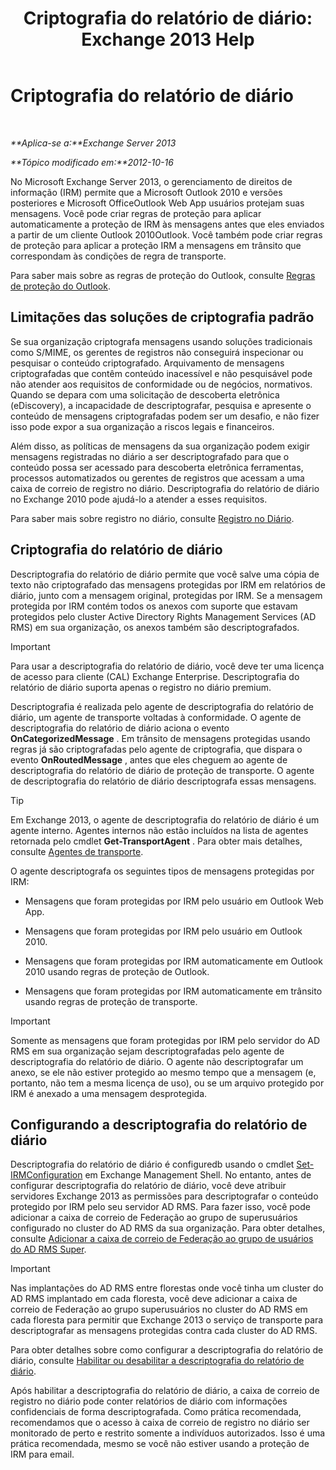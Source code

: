 ﻿---
title: 'Criptografia do relatório de diário: Exchange 2013 Help'
TOCTitle: Criptografia do relatório de diário
ms:assetid: c063e2bd-2444-480d-8b35-73f31064a31b
ms:mtpsurl: https://technet.microsoft.com/pt-br/library/Dd876936(v=EXCHG.150)
ms:contentKeyID: 50486550
ms.date: 05/22/2018
mtps_version: v=EXCHG.150
ms.translationtype: MT
---

# Criptografia do relatório de diário

 

_**Aplica-se a:**Exchange Server 2013_

_**Tópico modificado em:**2012-10-16_

No Microsoft Exchange Server 2013, o gerenciamento de direitos de informação (IRM) permite que a Microsoft Outlook 2010 e versões posteriores e Microsoft OfficeOutlook Web App usuários protejam suas mensagens. Você pode criar regras de proteção para aplicar automaticamente a proteção de IRM às mensagens antes que eles enviados a partir de um cliente Outlook 2010Outlook. Você também pode criar regras de proteção para aplicar a proteção IRM a mensagens em trânsito que correspondam às condições de regra de transporte.

Para saber mais sobre as regras de proteção do Outlook, consulte [Regras de proteção do Outlook](outlook-protection-rules-exchange-2013-help.md).

## Limitações das soluções de criptografia padrão

Se sua organização criptografa mensagens usando soluções tradicionais como S/MIME, os gerentes de registros não conseguirá inspecionar ou pesquisar o conteúdo criptografado. Arquivamento de mensagens criptografadas que contêm conteúdo inacessível e não pesquisável pode não atender aos requisitos de conformidade ou de negócios, normativos. Quando se depara com uma solicitação de descoberta eletrônica (eDiscovery), a incapacidade de descriptografar, pesquisa e apresente o conteúdo de mensagens criptografadas podem ser um desafio, e não fizer isso pode expor a sua organização a riscos legais e financeiros.

Além disso, as políticas de mensagens da sua organização podem exigir mensagens registradas no diário a ser descriptografado para que o conteúdo possa ser acessado para descoberta eletrônica ferramentas, processos automatizados ou gerentes de registros que acessam a uma caixa de correio de registro no diário. Descriptografia do relatório de diário no Exchange 2010 pode ajudá-lo a atender a esses requisitos.

Para saber mais sobre registro no diário, consulte [Registro no Diário](journaling-exchange-2013-help.md).

## Criptografia do relatório de diário

Descriptografia do relatório de diário permite que você salve uma cópia de texto não criptografado das mensagens protegidas por IRM em relatórios de diário, junto com a mensagem original, protegidas por IRM. Se a mensagem protegida por IRM contém todos os anexos com suporte que estavam protegidos pelo cluster Active Directory Rights Management Services (AD RMS) em sua organização, os anexos também são descriptografados.


> [!IMPORTANT]
> Para usar a descriptografia do relatório de diário, você deve ter uma licença de acesso para cliente (CAL) Exchange Enterprise. Descriptografia do relatório de diário suporta apenas o registro no diário premium.



Descriptografia é realizada pelo agente de descriptografia do relatório de diário, um agente de transporte voltadas à conformidade. O agente de descriptografia do relatório de diário aciona o evento **OnCategorizedMessage** . Em trânsito de mensagens protegidas usando regras já são criptografadas pelo agente de criptografia, que dispara o evento **OnRoutedMessage** , antes que eles cheguem ao agente de descriptografia do relatório de diário de proteção de transporte. O agente de descriptografia do relatório de diário descriptografa essas mensagens.


> [!TIP]
> Em Exchange 2013, o agente de descriptografia do relatório de diário é um agente interno. Agentes internos não estão incluídos na lista de agentes retornada pelo cmdlet <STRONG>Get-TransportAgent</STRONG> . Para obter mais detalhes, consulte <A href="transport-agents-exchange-2013-help.md">Agentes de transporte</A>.



O agente descriptografa os seguintes tipos de mensagens protegidas por IRM:

  - Mensagens que foram protegidas por IRM pelo usuário em Outlook Web App.

  - Mensagens que foram protegidas por IRM pelo usuário em Outlook 2010.

  - Mensagens que foram protegidas por IRM automaticamente em Outlook 2010 usando regras de proteção de Outlook.

  - Mensagens que foram protegidas por IRM automaticamente em trânsito usando regras de proteção de transporte.


> [!IMPORTANT]
> Somente as mensagens que foram protegidas por IRM pelo servidor do AD RMS em sua organização sejam descriptografadas pelo agente de descriptografia do relatório de diário. O agente não descriptografar um anexo, se ele não estiver protegido ao mesmo tempo que a mensagem (e, portanto, não tem a mesma licença de uso), ou se um arquivo protegido por IRM é anexado a uma mensagem desprotegida.



## Configurando a descriptografia do relatório de diário

Descriptografia do relatório de diário é configuredb usando o cmdlet [Set-IRMConfiguration](https://technet.microsoft.com/pt-br/library/dd979792\(v=exchg.150\)) em Exchange Management Shell. No entanto, antes de configurar descriptografia do relatório de diário, você deve atribuir servidores Exchange 2013 as permissões para descriptografar o conteúdo protegido por IRM pelo seu servidor AD RMS. Para fazer isso, você pode adicionar a caixa de correio de Federação ao grupo de superusuários configurado no cluster do AD RMS da sua organização. Para obter detalhes, consulte [Adicionar a caixa de correio de Federação ao grupo de usuários do AD RMS Super](add-the-federation-mailbox-to-the-ad-rms-super-users-group-exchange-2013-help.md).


> [!IMPORTANT]
> Nas implantações do AD RMS entre florestas onde você tinha um cluster do AD RMS implantado em cada floresta, você deve adicionar a caixa de correio de Federação ao grupo superusuários no cluster do AD RMS em cada floresta para permitir que Exchange 2013 o serviço de transporte para descriptografar as mensagens protegidas contra cada cluster do AD RMS.



Para obter detalhes sobre como configurar a descriptografia do relatório de diário, consulte [Habilitar ou desabilitar a descriptografia do relatório de diário](enable-or-disable-journal-report-decryption-exchange-2013-help.md).

Após habilitar a descriptografia do relatório de diário, a caixa de correio de registro no diário pode conter relatórios de diário com informações confidenciais de forma descriptografada. Como prática recomendada, recomendamos que o acesso à caixa de correio de registro no diário ser monitorado de perto e restrito somente a indivíduos autorizados. Isso é uma prática recomendada, mesmo se você não estiver usando a proteção de IRM para email.

